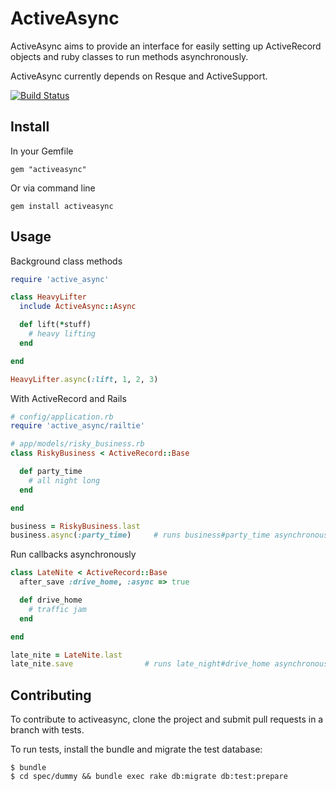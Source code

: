 # ActiveAsync

ActiveAsync aims to provide an interface for easily setting up ActiveRecord objects
and ruby classes to run methods asynchronously.

ActiveAsync currently depends on Resque and ActiveSupport.

[![Build Status](https://secure.travis-ci.org/challengepost/activeasync.png)](http://travis-ci.org/challengepost/activeasync)

## Install

In your Gemfile

    gem "activeasync"

Or via command line

    gem install activeasync


## Usage

Background class methods

``` ruby
require 'active_async'

class HeavyLifter
  include ActiveAsync::Async

  def lift(*stuff)
    # heavy lifting
  end

end

HeavyLifter.async(:lift, 1, 2, 3)
```

With ActiveRecord and Rails

``` ruby
# config/application.rb
require 'active_async/railtie'

# app/models/risky_business.rb
class RiskyBusiness < ActiveRecord::Base

  def party_time
    # all night long
  end

end

business = RiskyBusiness.last
business.async(:party_time)     # runs business#party_time asynchronously
```

Run callbacks asynchronously

``` ruby
class LateNite < ActiveRecord::Base
  after_save :drive_home, :async => true

  def drive_home
    # traffic jam
  end

end

late_nite = LateNite.last
late_nite.save                # runs late_night#drive_home asynchronously after save
```

## Contributing

To contribute to activeasync, clone the project and submit pull requests in a branch with tests.

To run tests, install the bundle and migrate the test database:

    $ bundle
    $ cd spec/dummy && bundle exec rake db:migrate db:test:prepare
